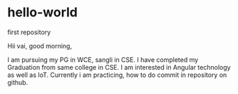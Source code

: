 # hello-world
first repository

Hii vai,
good morning,

I am pursuing my PG in WCE, sangli in CSE. I have completed my Graduation from same college in CSE.
I am interested in Angular technology as well as IoT. 
Currently i am practicing, how to do commit in repository on github.
